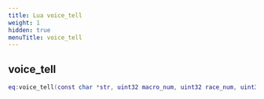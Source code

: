 ```yaml
---
title: Lua voice_tell
weight: 1
hidden: true
menuTitle: voice_tell
---
```

## voice_tell
```lua
eq:voice_tell(const char *str, uint32 macro_num, uint32 race_num, uint32 gender_num); -- void
```